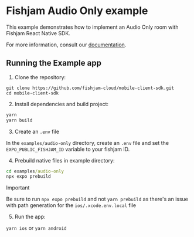 # Fishjam Audio Only example

This example demonstrates how to implement an Audio Only room with Fishjam React Native SDK.

For more information, consult our [documentation](https://docs.fishjam.io/category/react-native-integration).

## Running the Example app

1. Clone the repository:

```
git clone https://github.com/fishjam-cloud/mobile-client-sdk.git
cd mobile-client-sdk
```

2. Install dependencies and build project:

```cmd
yarn
yarn build
```

3. Create an `.env` file

In the `examples/audio-only` directory, create an `.env` file and set the `EXPO_PUBLIC_FISHJAM_ID` variable to your fishjam ID.

4. Prebuild native files in example directory:

```cmd
cd examples/audio-only
npx expo prebuild
```

> [!IMPORTANT]
> Be sure to run `npx expo prebuild` and not `yarn prebuild` as there's an issue with path generation for the `ios/.xcode.env.local` file

5. Run the app:

`yarn ios`
or
`yarn android`
